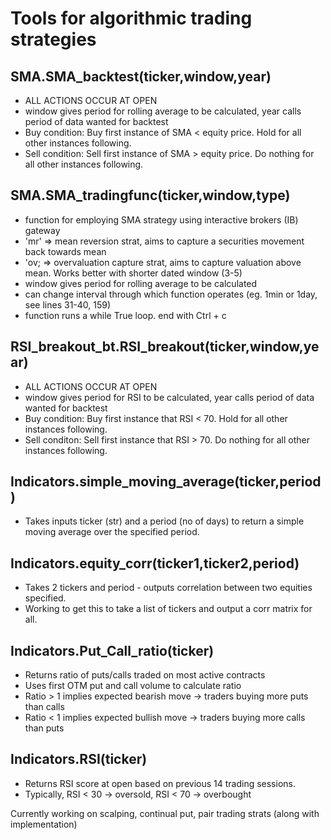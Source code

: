 # Tools for algorithmic trading strategies 

## SMA.SMA_backtest(ticker,window,year)
*  ALL ACTIONS OCCUR AT OPEN
*  window gives period for rolling average to be calculated, year calls period of data wanted for backtest
*  Buy condition: Buy first instance of SMA < equity price. Hold for all other instances following.
*  Sell condition: Sell first instance of SMA > equity price. Do nothing for all other instances following.

## SMA.SMA_tradingfunc(ticker,window,type)
*  function for employing SMA strategy using interactive brokers (IB) gateway
*  'mr' => mean reversion strat, aims to capture a securities movement back towards mean
*  'ov; => overvaluation capture strat, aims to capture valuation above mean. Works better with shorter dated window (3-5)
*  window gives period for rolling average to be calculated
*  can change interval through which function operates (eg. 1min or 1day, see lines 31-40, 159)
*  function runs a while True loop. end with Ctrl + c

## RSI_breakout_bt.RSI_breakout(ticker,window,year)
*  ALL ACTIONS OCCUR AT OPEN
*  window gives period for RSI to be calculated, year calls period of data wanted for backtest
*  Buy condition: Buy first instance that RSI < 70. Hold for all other instances following.
*  Sell conditon: Sell first instance that RSI > 70. Do nothing for all other instances following.

## Indicators.simple_moving_average(ticker,period)
*  Takes inputs ticker (str) and a period (no of days) to return a simple moving average over the specified period. 

## Indicators.equity_corr(ticker1,ticker2,period)
* Takes 2 tickers and period - outputs correlation between two equities specified.
* Working to get this to take a list of tickers and output a corr matrix for all. 
    
## Indicators.Put_Call_ratio(ticker)
*  Returns ratio of puts/calls traded on most active contracts
*  Uses first OTM put and call volume to calculate ratio
*  Ratio > 1 implies expected bearish move -> traders buying more puts than calls
*  Ratio < 1 implies expected bullish move -> traders buying more calls than puts

## Indicators.RSI(ticker)
*  Returns RSI score at open based on previous 14 trading sessions.
*  Typically, RSI < 30 -> oversold, RSI < 70 -> overbought

Currently working on scalping, continual put, pair trading strats (along with implementation)
